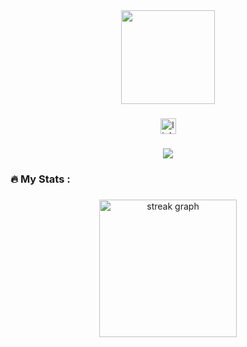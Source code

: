 <div align="center">
  <img height="150" src="https://camo.githubusercontent.com/62da68eb62b1e5f175f7d1f0191dd89a653d7908feb22d37d4a0ab07365d6791/68747470733a2f2f6d656469612e67697068792e636f6d2f6d656469612f4d3967624264396e6244724f5475314d71782f67697068792e676966"  />
</div>

###

<div align="center">
  <a href="https://www.linkedin.com/in/youness-aabibi-671140238/" target="_blank">
    <img src="https://img.shields.io/static/v1?message=LinkedIn&logo=linkedin&label=&color=0077B5&logoColor=white&labelColor=&style=for-the-badge" height="25" alt="linkedin logo"  />
  </a>
</div>

###

<div align="center">
  <img src="https://visitor-badge.laobi.icu/badge?page_id=younessab12.younessab12&"  />
</div>



<h3 align="left">🔥   My Stats :</h3>

###

<div align="center">
  <img src="https://streak-stats.demolab.com?user=younessab12&locale=en&mode=daily&theme=dark&hide_border=true&border_radius=5&order=3" height="220" alt="streak graph"  />
</div>

###
